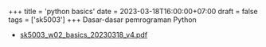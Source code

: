 +++
title = 'python basics'
date = 2023-03-18T16:00:00+07:00
draft = false
tags = ['sk5003']
+++
Dasar-dasar pemrograman Python
<!--more-->

+ [sk5003_w02_basics_20230318_v4.pdf](https://zenodo.org/doi/10.5281/zenodo.7748370)
